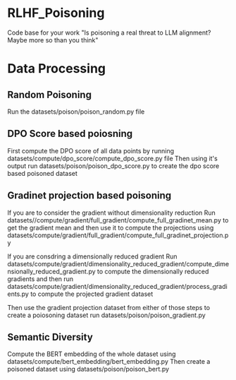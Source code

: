 # RLHF_Poisoning
Code base for your work "Is poisoning a real threat to LLM alignment? Maybe more so than you think"



# Data Processing

## Random Poisoning

Run the datasets/poison/poison_random.py file

## DPO Score based poiosning

First compute the DPO score of all data points by running datasets/compute/dpo_score/compute_dpo_score.py file
Then using it's output run datasets/poison/poison_dpo_score.py to create the dpo score based poisoned dataset

## Gradinet projection based poisoning

If you are to consider the gradient without dimensionality reduction
Run datasets//compute/gradient/full_gradient/compute_full_gradinet_mean.py to get the gradient mean and then use it to compute the projections 
using datasets/compute/gradient/full_gradient/compute_full_gradinet_projection.py

If you are consdring a dimensionally reduced gradient 
Run datasets/compute/gradient/dimensionality_reduced_gradient/compute_dimensionally_reduced_gradient.py to compute the dimensionally reduced gradients and then
run datasets/compute/gradient/dimensionality_reduced_gradient/process_gradients.py to compute the projected gradient dataset

Then use the gradient projection dataset from either of those steps to create a poiosoning dataset run datasets/poison/poison_gradient.py

## Semantic Diversity 

Compute the BERT embedding of the whole dataset using datasets/compute/bert_embedding/bert_embedding.py
Then create a poisoned dataset using datasets/poison/poison_bert.py






